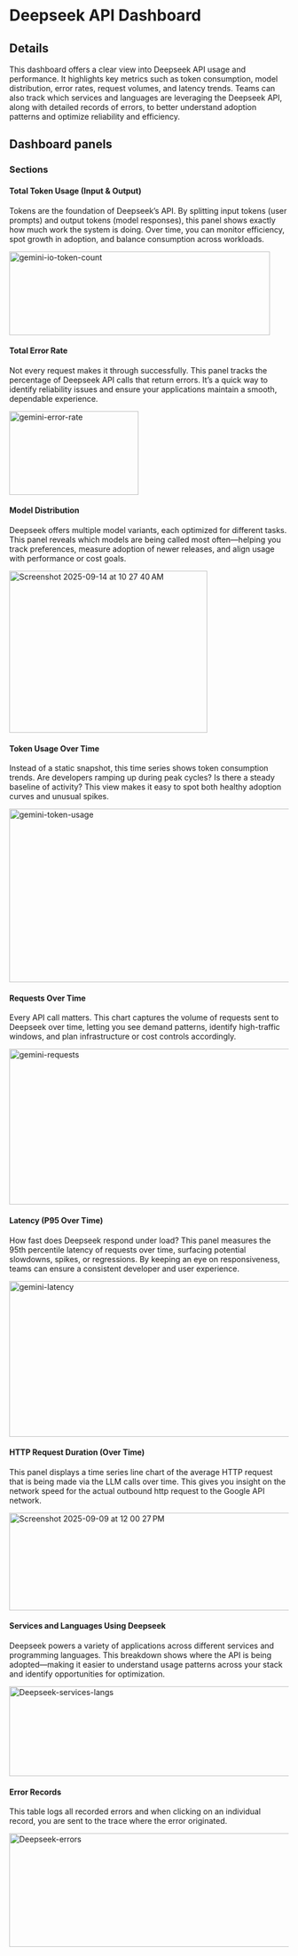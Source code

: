 # Deepseek API Dashboard

## Details

This dashboard offers a clear view into Deepseek API usage and performance. It highlights key metrics such as token consumption, model distribution, error rates, request volumes, and latency trends. Teams can also track which services and languages are leveraging the Deepseek API, along with detailed records of errors, to better understand adoption patterns and optimize reliability and efficiency.


## Dashboard panels

### Sections

#### Total Token Usage (Input & Output)

Tokens are the foundation of Deepseek’s API. By splitting input tokens (user prompts) and output tokens (model responses), this panel shows exactly how much work the system is doing. Over time, you can monitor efficiency, spot growth in adoption, and balance consumption across workloads.

<img width="470" height="151" alt="gemini-io-token-count" src="https://github.com/user-attachments/assets/1f13435e-e926-4c70-9e13-804f10f6fc48" />



#### Total Error Rate

Not every request makes it through successfully. This panel tracks the percentage of Deepseek API calls that return errors. It’s a quick way to identify reliability issues and ensure your applications maintain a smooth, dependable experience.

<img width="233" height="151" alt="gemini-error-rate" src="https://github.com/user-attachments/assets/3648b04d-3370-41e0-8083-0f3fc93b54ce" />



#### Model Distribution

Deepseek offers multiple model variants, each optimized for different tasks. This panel reveals which models are being called most often—helping you track preferences, measure adoption of newer releases, and align usage with performance or cost goals.

<img width="357" height="292" alt="Screenshot 2025-09-14 at 10 27 40 AM" src="https://github.com/user-attachments/assets/f7dea5a3-cb27-4f47-bdf3-296ab62911fa" />



#### Token Usage Over Time

Instead of a static snapshot, this time series shows token consumption trends. Are developers ramping up during peak cycles? Is there a steady baseline of activity? This view makes it easy to spot both healthy adoption curves and unusual spikes.

<img width="683" height="313" alt="gemini-token-usage" src="https://github.com/user-attachments/assets/b316a274-89f5-4452-b2e0-ea81a187a382" />


#### Requests Over Time

Every API call matters. This chart captures the volume of requests sent to Deepseek over time, letting you see demand patterns, identify high-traffic windows, and plan infrastructure or cost controls accordingly.

<img width="708" height="281" alt="gemini-requests" src="https://github.com/user-attachments/assets/4f060da9-3297-447c-89b8-730f28e39a47" />


#### Latency (P95 Over Time)

How fast does Deepseek respond under load? This panel measures the 95th percentile latency of requests over time, surfacing potential slowdowns, spikes, or regressions. By keeping an eye on responsiveness, teams can ensure a consistent developer and user experience.

<img width="708" height="281" alt="gemini-latency" src="https://github.com/user-attachments/assets/3c909491-7dfd-4a0d-8fcb-2b88cc8ff58d" />

#### HTTP Request Duration (Over Time)

This panel displays a time series line chart of the average HTTP request that is being made via the LLM calls over time. This gives you insight on the network speed for the actual outbound http request to the Google API network. 

<img width="598" height="176" alt="Screenshot 2025-09-09 at 12 00 27 PM" src="https://github.com/user-attachments/assets/ef061331-0b4b-4e25-a50b-fe0c8a771045" />

#### Services and Languages Using Deepseek

Deepseek powers a variety of applications across different services and programming languages. This breakdown shows where the API is being adopted—making it easier to understand usage patterns across your stack and identify opportunities for optimization.

<img width="713" height="162" alt="Deepseek-services-langs" src="https://github.com/user-attachments/assets/ecf818df-f496-44bc-9a4b-5baf704e5f39" />




#### Error Records

This table logs all recorded errors and when clicking on an individual record, you are sent to the trace where the error originated.

<img width="707" height="205" alt="Deepseek-errors" src="https://github.com/user-attachments/assets/a66ce9cc-ba0a-47e0-a805-3f941783147f" />










